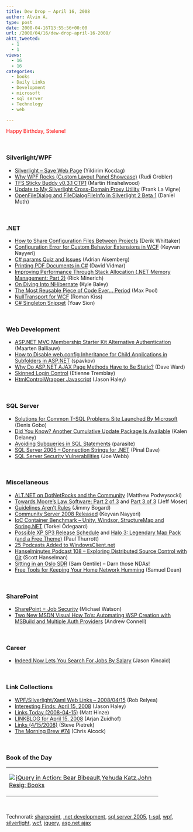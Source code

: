 ```yaml
---
title: Dew Drop – April 16, 2008
author: Alvin A.
type: post
date: 2008-04-16T13:55:56+00:00
url: /2008/04/16/dew-drop-april-16-2008/
aktt_tweeted:
  - 1
  - 1
views:
  - 16
  - 16
categories:
  - books
  - Daily Links
  - Development
  - microsoft
  - sql server
  - Technology
  - web

---
```

<font color="#ff0000">Happy Birthday, Stelene!</font>

&nbsp;

### Silverlight/WPF

  * [Silverlight &#8211; Save Web Page][1] (Yildirim Kocdag)
  * [Why WPF Rocks (Custom Layout Panel Showcase)][2] (Rudi Grobler)
  * [TFS Sticky Buddy v0.3.1 CTP1][3] (Martin Hinshelwood)
  * [Update to My Silverlight Cross-Domain Proxy Utility][4] (Frank La Vigne)
  * [OpenFileDialog and FileDialogFileInfo in Silverlight 2 Beta 1][5] (Daniel Moth)

&nbsp;

### .NET

  * [How to Share Configuration Files Between Projects][6] (Derik Whittaker)
  * [Configuration Error for Custom Behavior Extensions in WCF][7] (Keyvan Nayyeri)
  * [C# params Quiz and Issues][8] (Adrian Aisemberg)
  * [Printing PDF Documents in C#][9] (David Vidmar)
  * [Improving Performance Through Stack Allocation (.NET Memory Management: Part 2)][10] (Rick Minerich)
  * [On Diving Into NHibernate][11] (Kyle Baley)
  * [The Most Reusable Piece of Code Ever&#8230; Period][12] (Max Pool)
  * [NullTransport for WCF][13] (Roman Kiss)
  * [C# Singleton Snippet][14] (Yoav Sion)

&nbsp;

### Web Development

  * [ASP.NET MVC Membership Starter Kit Alternative Authentication][15] (Maarten Balliauw)
  * [How to Disable web.config Inheritance for Child Applications in Subfolders in ASP.NET][16] (spavkov)
  * [Why Do ASP.NET AJAX Page Methods Have to Be Static?][17] (Dave Ward)
  * [Skinned Login Control][18] (Etienne Tremblay)
  * [HtmlControlWrapper Javascript][19] (Jason Haley)

&nbsp;

### SQL Server

  * [Solutions for Common T-SQL Problems Site Launched By Microsoft][20] (Denis Gobo)
  * [Did You Know? Another Cumulative Update Package Is Available][21] (Kalen Delaney)
  * [Avoiding Subqueries in SQL Statements][22] (parasite)
  * [SQL Server 2005 &#8211; Connection Strings for .NET][23] (Pinal Dave)
  * [SQL Server Security Vulnerabilities][24] (Joe Webb)

&nbsp;

### Miscellaneous

  * [ALT.NET on DotNetRocks and the Community][25] (Matthew Podwysocki)
  * [Towards Moore&#8217;s Law Software: Part 2 of 3][26] and [Part 3 of 3][27] (Jeff Moser)
  * [Guidelines Aren&#8217;t Rules][28] (Jimmy Bogard)
  * [Community Server 2008 Released][29] (Keyvan Nayyeri)
  * [IoC Container Benchmark &#8211; Unity, Windsor, StructureMap and Spring.NET][30] (Torkel Ödegaard)
  * [Possible XP SP3 Release Schedule][31] and [Halo 3: Legendary Map Pack (and a Free Theme)][32] (Paul Thurrott)
  * [25 Podcasts Added to WindowsClient.net][33]
  * [Hanselminutes Podcast 108 &#8211; Exploring Distributed Source Control with Git][34] (Scott Hanselman)
  * [Sitting in an Oslo SDR][35] (Sam Gentile) &#8211; Darn those NDAs!
  * [Free Tools for Keeping Your Home Network Humming][36] (Samuel Dean)

&nbsp;

### SharePoint

  * [SharePoint = Job Security][37] (Michael Watson)
  * [Two New MSDN Visual How To&#8217;s: Automating WSP Creation with MSBuild and Multiple Auth Providers][38] (Andrew Connell)

&nbsp;

### Career

  * [Indeed Now Lets You Search For Jobs By Salary][39] (Jason Kincaid)

&nbsp;

### Link Collections

  * [WPF/Silverlight/Xaml Web Links &#8211; 2008/04/15][40] (Rob Relyea)
  * [Interesting Finds: April 15, 2008][41] (Jason Haley)
  * [Links Today (2008-04-15)][42] (Matt Hinze)
  * [LINKBLOG for April 15, 2008][43] (Arjan Zuidhof)
  * [Links (4/15/2008)][44] (Steve Pietrek)
  * [The Morning Brew #74][45] (Chris Alcock)

&nbsp;

### Book of the Day

<div class="wlWriterSmartContent" id="scid:7dc1bd33-94bd-46fd-a20b-0131235bcd47:bde1e66a-debd-484b-924a-e92d6764be61" style="padding-right: 0px; display: inline; padding-left: 0px; float: none; padding-bottom: 0px; margin: 0px; padding-top: 0px">
  <table cellspacing="0" cellpadding="2" width="400" border="0" unselectable="on">
    <tr>
      <td valign="top" width="400">
        <p>
          <a title="jQuery in Action: Bear Bibeault,Yehuda Katz,John Resig: Books" href="http://www.amazon.com/exec/obidos/ASIN/1933988355/alvinashcraft-20"><img data-recalc-dims="1" decoding="async" src="https://i0.wp.com/images.amazon.com/images/P/1933988355.01.MZZZZZZZ.jpg?w=660" border="0" align="left" style="float:left" />jQuery in Action: Bear Bibeault,Yehuda Katz,John Resig: Books</a>
        </p>
      </td>
    </tr>
  </table>
</div>

&nbsp;

<div class="wlWriterSmartContent" id="scid:C16BAC14-9A3D-4c50-9394-FBFEF7A93539:8b0ba579-7f36-42de-bbde-40b118e1d368" style="padding-right: 0px; display: inline; padding-left: 0px; padding-bottom: 0px; margin: 0px; padding-top: 0px">
  <!--dotnetkickit-->
</div>

<div class="wlWriterSmartContent" id="scid:d7bf807d-7bb0-458a-811f-90c51817d5c2:0fc904de-4b26-432f-9319-0168874a033a" style="padding-right: 0px; display: inline; padding-left: 0px; padding-bottom: 0px; margin: 0px; padding-top: 0px">
  <p>
    <span class="TagSite">Technorati:</span> <a href="http://technorati.com/tag/sharepoint" rel="tag" class="tag">sharepoint</a>, <a href="http://technorati.com/tag/.net+development" rel="tag" class="tag">.net development</a>, <a href="http://technorati.com/tag/sql+server+2005" rel="tag" class="tag">sql server 2005</a>, <a href="http://technorati.com/tag/t-sql" rel="tag" class="tag">t-sql</a>, <a href="http://technorati.com/tag/wpf" rel="tag" class="tag">wpf</a>, <a href="http://technorati.com/tag/silverlight" rel="tag" class="tag">silverlight</a>, <a href="http://technorati.com/tag/wcf" rel="tag" class="tag">wcf</a>, <a href="http://technorati.com/tag/jquery" rel="tag" class="tag">jquery</a>, <a href="http://technorati.com/tag/asp.net+ajax" rel="tag" class="tag">asp.net ajax</a><br /><!-- StartInsertedTags: sharepoint, .net development, sql server 2005, t-sql, wpf, silverlight, wcf, jquery, asp.net ajax :EndInsertedTags -->
  </p>
</div>

 [1]: http://www.codeproject.com/kb/silverlight/silverlightsavewebpage.aspx
 [2]: http://dotnet.org.za/rudi/archive/2008/04/15/why-wpf-rocks-custom-layout-panel-showcase.aspx
 [3]: http://hinshelwood.com/archive/2008/04/15/tfs-sticky-buddy-v0.3.1-ctp1.aspx
 [4]: http://franksworld.com/blog/archive/2008/04/15/10903.aspx
 [5]: http://www.danielmoth.com/Blog/2008/04/openfiledialog-and-filedialogfileinfo.html
 [6]: http://devlicio.us/blogs/derik_whittaker/archive/2008/04/15/how-to-share-configuration-files-between-projects.aspx
 [7]: http://nayyeri.net/blog/configuration-error-for-custom-behavior-extensions-in-wcf/
 [8]: http://www.sharpregion.com/post/C-params-quiz-and-issues.aspx
 [9]: http://vidmar.net/weblog/archive/2008/04/14/printing-pdf-documents-in-c.aspx
 [10]: http://www.atalasoft.com/cs/blogs/rickm/archive/2008/04/15/improving-performance-through-stack-allocation-net-memory-management-part-2.aspx
 [11]: http://codebetter.com/blogs/kyle.baley/archive/2008/04/15/on-diving-into-nhibernate.aspx
 [12]: http://www.codesqueeze.com/the-most-reusable-piece-of-code-everperiod/
 [13]: http://www.codeproject.com/KB/WCF/NullTransportForWCF.aspx
 [14]: http://www.sharpregion.com/post/C-singleton-snippet.aspx
 [15]: http://blog.maartenballiauw.be/post/2008/04/ASPNet-MVC-Membership-Starter-Kit-alternative-authentication.aspx
 [16]: http://www.aspdotnetfaq.com/Faq/how-to-disable-web-config-inheritance-for-child-applications-in-subfolders-in-asp-net.aspx
 [17]: http://encosia.com/2008/04/16/why-do-aspnet-ajax-page-methods-have-to-be-static/
 [18]: http://blog.lavablast.com/post/2008/04/Skinned-Login-Control.aspx
 [19]: http://jasonhaley.com/blog/archive/2008/04/15/141503.aspx
 [20]: http://sqlblog.com/blogs/denis_gobo/archive/2008/04/15/6222.aspx
 [21]: http://sqlblog.com/blogs/kalen_delaney/archive/2008/04/15/another-cumulative-update-package-is-available.aspx
 [22]: http://www.thebrainparasite.com/post/Avoiding-subqueries-in-SQL-statements.aspx
 [23]: http://blog.sqlauthority.com/2008/04/09/sql-server-2005-connection-strings-for-net/
 [24]: http://weblogs.sqlteam.com/joew/archive/2008/04/15/60566.aspx
 [25]: http://weblogs.asp.net/podwysocki/archive/2008/04/15/alt-net-on-dotnetrocks-and-the-community.aspx
 [26]: http://www.moserware.com/2008/04/towards-moores-law-software-part-2-of-3.html
 [27]: http://www.moserware.com/2008/04/towards-moores-law-software-part-3-of-3.html
 [28]: http://www.lostechies.com/blogs/jimmy_bogard/archive/2008/04/15/guidelines-aren-t-rules.aspx
 [29]: http://nayyeri.net/blog/community-server-2008-released/
 [30]: http://www.codinginstinct.com/2008/04/ioc-container-benchmark-unity-windsor.html
 [31]: http://community.winsupersite.com/blogs/paul/archive/2008/04/15/possible-xp-sp3-release-schedule.aspx
 [32]: http://community.winsupersite.com/blogs/paul/archive/2008/04/15/halo-3-legendary-map-pack-and-a-free-theme.aspx
 [33]: http://windowsclient.net/blogs/featurednews/archive/2008/04/15/25-podcasts-added-to-windowsclient-net.aspx
 [34]: http://www.hanselman.com/blog/HanselminutesPodcast108ExploringDistributedSourceControlWithGit.aspx
 [35]: http://samgentile.com/blogs/samgentile/archive/2008/04/15/sitting-in-an-oslo-sdr.aspx
 [36]: http://webworkerdaily.com/2008/04/15/free-tools-for-keeping-your-home-network-humming/
 [37]: http://blogs.msdn.com/mikewat/archive/2008/04/15/sharepoint-job-security.aspx
 [38]: http://andrewconnell.com/blog/archive/2008/04/16/Two-New-MSDN-Visual-How-Tos-Automating-WSP-Creation-with.aspx
 [39]: http://www.techcrunch.com/2008/04/14/indeed-now-lets-you-search-for-jobs-by-salary/
 [40]: http://blogs.windowsclient.net/rob_relyea/archive/2008/04/15/wpf-silverlight-xaml-web-links-2008-04-15.aspx
 [41]: http://jasonhaley.com/blog/archive/2008/04/15/141500.aspx
 [42]: http://mhinze.com/links-today-2008-04-15/
 [43]: http://arjansworld.blogspot.com/2008/04/linkblog-for-april-15-2008.html
 [44]: http://spietrek.blogspot.com/2008/04/links-4152008.html
 [45]: http://blog.cwa.me.uk/2008/04/16/the-morning-brew-74/